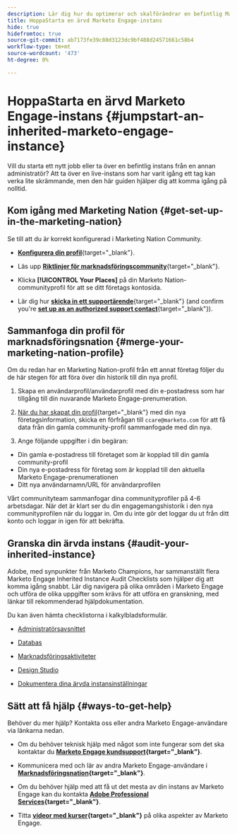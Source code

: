 ```yaml
---
description: Lär dig hur du optimerar och skalförändrar en befintlig Marketo Engage-instans som du har ärvt. Följ checklistan för att granska administratörsinställningar och upprätthålla databasens hygien.
title: HoppaStarta en ärvd Marketo Engage-instans
hide: true
hidefromtoc: true
source-git-commit: ab7173fe39c80d3123dc9bf488d24571661c58b4
workflow-type: tm+mt
source-wordcount: '473'
ht-degree: 0%

---
```


# HoppaStarta en ärvd Marketo Engage-instans {#jumpstart-an-inherited-marketo-engage-instance}

Vill du starta ett nytt jobb eller ta över en befintlig instans från en annan administratör? Att ta över en live-instans som har varit igång ett tag kan verka lite skrämmande, men den här guiden hjälper dig att komma igång på nolltid.

## Kom igång med Marketing Nation {#get-set-up-in-the-marketing-nation}

Se till att du är korrekt konfigurerad i Marketing Nation Community.

* [**Konfigurera din profil**](https://nation.marketo.com/){target="_blank"}.

* Läs upp [**Riktlinjer för marknadsföringscommunity**](https://nation.marketo.com/t5/community-guidelines/ct-p/community-guidelines){target="_blank"}.

* Klicka **[!UICONTROL Your Places]** på din Marketo Nation-communityprofil för att se ditt företags kontosida.

* Lär dig hur [**skicka in ett supportärende**](https://nation.marketo.com/t5/Knowledgebase/Submitting-a-Support-Case-to-Marketo-Support/ta-p/252201){target="_blank"} (and confirm you're [**set up as an authorized support contact**](https://nation.marketo.com/t5/Knowledgebase/Managing-Authorized-Support-Contacts/ta-p/254341){target="_blank"}).

## Sammanfoga din profil för marknadsföringsnation {#merge-your-marketing-nation-profile}

Om du redan har en Marketing Nation-profil från ett annat företag följer du de här stegen för att föra över din historik till din nya profil.

1. Skapa en användarprofil/användarprofil med din e-postadress som har tillgång till din nuvarande Marketo Engage-prenumeration.

1. [När du har skapat din profil](https://nation.marketo.com/){target="_blank"} med din nya företagsinformation, skicka en förfrågan till `ccare@marketo.com` för att få data från din gamla community-profil sammanfogade med din nya.

1. Ange följande uppgifter i din begäran:

* Din gamla e-postadress till företaget som är kopplad till din gamla community-profil
* Din nya e-postadress för företag som är kopplad till den aktuella Marketo Engage-prenumerationen
* Ditt nya användarnamn/URL för användarprofilen

Vårt communityteam sammanfogar dina communityprofiler på 4-6 arbetsdagar. När det är klart ser du din engagemangshistorik i den nya communityprofilen när du loggar in. Om du inte gör det loggar du ut från ditt konto och loggar in igen för att bekräfta.

## Granska din ärvda instans  {#audit-your-inherited-instance}

Adobe, med synpunkter från Marketo Champions, har sammanställt flera Marketo Engage Inherited Instance Audit Checklists som hjälper dig att komma igång snabbt. Lär dig navigera på olika områden i Marketo Engage och utföra de olika uppgifter som krävs för att utföra en granskning, med länkar till rekommenderad hjälpdokumentation.

Du kan även hämta checklistorna i kalkylbladsformulär.

* [Administratörsavsnittet](/help/marketo/getting-started/inheriting-a-marketo-instance/admin-section-checklist.md)

* [Databas](/help/marketo/getting-started/inheriting-a-marketo-instance/database-checklist.md)

* [Marknadsföringsaktiviteter](/help/marketo/getting-started/inheriting-a-marketo-instance/marketing-activities-checklist.md)

* [Design Studio](/help/marketo/getting-started/inheriting-a-marketo-instance/design-studio-checklist.md)

* [Dokumentera dina ärvda instansinställningar](/help/marketo/getting-started/inheriting-a-marketo-instance/document-your-setup.md)

## Sätt att få hjälp {#ways-to-get-help}

Behöver du mer hjälp? Kontakta oss eller andra Marketo Engage-användare via länkarna nedan.

* Om du behöver teknisk hjälp med något som inte fungerar som det ska kontaktar du **[Marketo Engage kundsupport](https://nation.marketo.com/t5/Support/ct-p/Support){target="_blank"}**.

* Kommunicera med och lär av andra Marketo Engage-användare i **[Marknadsföringsnation](https://nation.marketo.com/){target="_blank"}**.

* Om du behöver hjälp med att få ut det mesta av din instans av Marketo Engage kan du kontakta **[Adobe Professional Services](https://business.adobe.com/products/marketo/services-support.html){target="_blank"}**.

* Titta **[videor med kurser](https://experienceleague.adobe.com/docs/marketo-learn/tutorials/overview.html){target="_blank"}** på olika aspekter av Marketo Engage.
